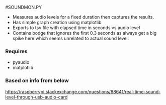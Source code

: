 #SOUNDMON.PY

- Measures audio levels for a fixed duration then captures the results.    
- Has simple graph creation using matplotlib
- Exports to tsv file with elapsed time in seconds vs audio level
- Contains bodge that ignores the first 0.3 seconds as always get a big spike here which seems unrelated to actual sound level.



### Requires

- pyaudio
- matplotlib

### Based on info from below
https://raspberrypi.stackexchange.com/questions/88641/real-time-sound-level-through-usb-audio-card